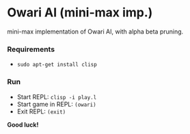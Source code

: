 # Owari AI (mini-max imp.) #

mini-max implementation of Owari AI, with alpha beta pruning.

### Requirements ###

* `sudo apt-get install clisp`

### Run ###

* Start REPL: `clisp -i play.l`
* Start game in REPL: `(owari)`
* Exit REPL: `(exit)`

**Good luck!**
